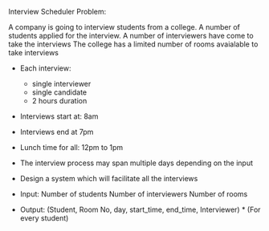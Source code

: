 Interview Scheduler Problem:

A company is going to interview students from a college.
A number of students applied for the interview.
A number of interviewers have come to take the interviews
The college has a limited number of rooms avaialable to take interviews 

- Each interview:
	- single interviewer
	- single candidate
	- 2 hours duration

- Interviews start at: 8am
- Interviews end at 7pm
- Lunch time for all: 12pm to 1pm

- The interview process may span multiple days depending on the input

- Design a system which will facilitate all the interviews

- Input: Number of students
	 Number of interviewers
	 Number of rooms

- Output: (Student, Room No, day, start_time, end_time, Interviewer) * (For every student)
